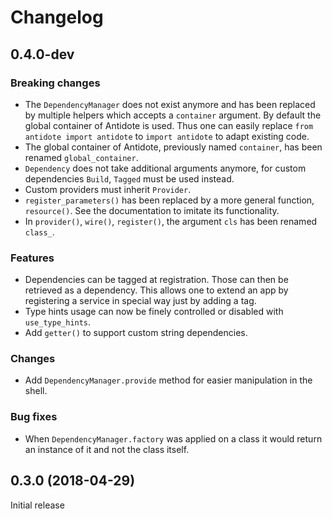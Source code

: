Changelog
=========


0.4.0-dev
---------

### Breaking changes

- The `DependencyManager` does not exist anymore and has been replaced by 
  multiple helpers which accepts a `container` argument. By default the global
  container of Antidote is used. Thus one can easily replace 
  `from antidote import antidote` to `import antidote` to adapt existing code.
- The global container of Antidote, previously named `container`, has been 
  renamed `global_container`.
- `Dependency` does not take additional arguments anymore, for custom 
  dependencies `Build`, `Tagged` must be used instead.
- Custom providers must inherit `Provider`.
- `register_parameters()` has been replaced by a more general function, 
  `resource()`. See the documentation to imitate its functionality.
- In `provider()`, `wire()`, `register()`, the argument `cls` has  been renamed
  `class_`.

### Features

- Dependencies can be tagged at registration. Those can then be retrieved as
  a dependency. This allows one to extend an app by registering a service in
  special way just by adding a tag.
- Type hints usage can now be finely controlled or disabled with `use_type_hints`.
- Add `getter()` to support custom string dependencies.

### Changes

- Add `DependencyManager.provide` method for easier manipulation in the
  shell.

### Bug fixes

- When `DependencyManager.factory` was applied on a class it would return
  an instance of it and not the class itself.


0.3.0 (2018-04-29)
------------------

Initial release
